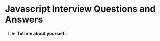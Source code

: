 <h1>Javascript Interview Questions and Answers</h1>

<ol>
  <li>
    <details>
        <summary><b>Tell me about yourself.</b></summary>
        <p>
            My Name is Sanjay
            <script>
                <code>
                    function demo() {
                        console.log('1111')
                    }
                </code>
            <script>
        </p>
    </details>
  </li>
  <li>
    <details>
        <summary><b>Tell me about yourself22.</b></summary>
        <p>
            `
                function demo() {
                    console.log('222')
                }
            `
        </p>
    </details>
  </li>
</ol>